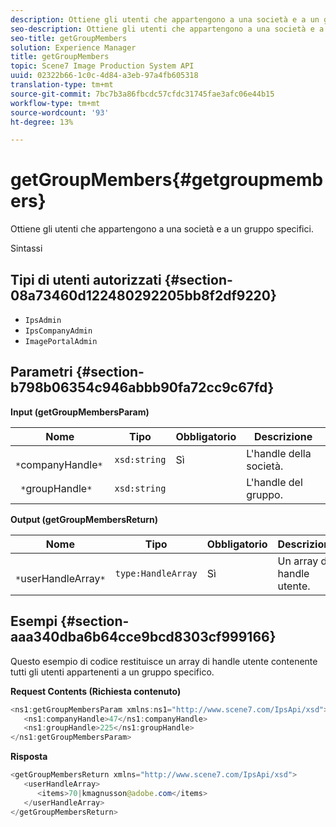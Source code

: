 ```yaml
---
description: Ottiene gli utenti che appartengono a una società e a un gruppo specifici.
seo-description: Ottiene gli utenti che appartengono a una società e a un gruppo specifici.
seo-title: getGroupMembers
solution: Experience Manager
title: getGroupMembers
topic: Scene7 Image Production System API
uuid: 02322b66-1c0c-4d84-a3eb-97a4fb605318
translation-type: tm+mt
source-git-commit: 7bc7b3a86fbcdc57cfdc31745fae3afc06e44b15
workflow-type: tm+mt
source-wordcount: '93'
ht-degree: 13%

---
```



# getGroupMembers{#getgroupmembers}

Ottiene gli utenti che appartengono a una società e a un gruppo specifici.

Sintassi

## Tipi di utenti autorizzati {#section-08a73460d122480292205bb8f2df9220}

* `IpsAdmin`
* `IpsCompanyAdmin`
* `ImagePortalAdmin`

## Parametri {#section-b798b06354c946abbb90fa72cc9c67fd}

**Input (getGroupMembersParam)**

| Nome | Tipo | Obbligatorio | Descrizione |
|---|---|---|---|
| ` *`companyHandle`*` | `xsd:string` | Sì | L&#39;handle della società. |
| ` *`groupHandle`*` | `xsd:string` |  | L&#39;handle del gruppo. |

**Output (getGroupMembersReturn)**

| Nome | Tipo | Obbligatorio | Descrizione |
|---|---|---|---|
| ` *`userHandleArray`*` | `type:HandleArray` | Sì | Un array di handle utente. |

## Esempi {#section-aaa340dba6b64cce9bcd8303cf999166}

Questo esempio di codice restituisce un array di handle utente contenente tutti gli utenti appartenenti a un gruppo specifico.

**Request Contents (Richiesta contenuto)**

```java
<ns1:getGroupMembersParam xmlns:ns1="http://www.scene7.com/IpsApi/xsd">
   <ns1:companyHandle>47</ns1:companyHandle>
   <ns1:groupHandle>225</ns1:groupHandle>
</ns1:getGroupMembersParam>
```

**Risposta**

```java
<getGroupMembersReturn xmlns="http://www.scene7.com/IpsApi/xsd">
   <userHandleArray>
      <items>70|kmagnusson@adobe.com</items>
   </userHandleArray>
</getGroupMembersReturn>
```

